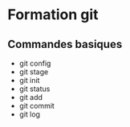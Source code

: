 # Formation git

## Commandes basiques

- git config
- git stage
- git init
- git status
- git add
- git commit
- git log
